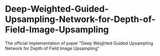 # Deep-Weighted-Guided-Upsampling-Network-for-Depth-of-Field-Image-Upsampling
The official implementation of paper "Deep Weighted Guided Upsampling Network for Depth of Field Image Upsampling"
